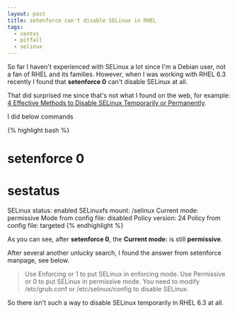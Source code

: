 ```yaml
---
layout: post
title: setenforce can't disable SELinux in RHEL
tags:
  - centos
  - pitfall
  - selinux
---
```


So far I haven't experienced with SELinux a lot since I'm a Debian user, not
a fan of RHEL and its families. However, when I was working with RHEL 6.3
recently I found that **setenforce 0** can't disable SELinux at all.

That did surprised me since that's not what I found on the web, for example:
[4 Effective Methods to Disable SELinux Temporarily or Permanently](http://www.thegeekstuff.com/2009/06/how-to-disable-selinux-redhat-fedora-debian-unix/).

I did below commands

{% highlight bash %}
# setenforce 0
# sestatus
SELinux status:                 enabled
SELinuxfs mount:                /selinux
Current mode:                   permissive
Mode from config file:          disabled
Policy version:                 24
Policy from config file:        targeted
{% endhighlight %}

As you can see, after **setenforce 0**, the **Current mode:** is still
**permissive**.

After several another unlucky search, I found the answer from setenforce
manpage, see below.

>Use  Enforcing  or  1  to  put  SELinux  in enforcing mode.  Use
>Permissive or 0 to put SELinux in permissive mode.  You need to modify
>/etc/grub.conf or /etc/selinux/config to disable SELinux.

So there isn't such a way to disable SELinux temporarily in RHEL 6.3
at all.
